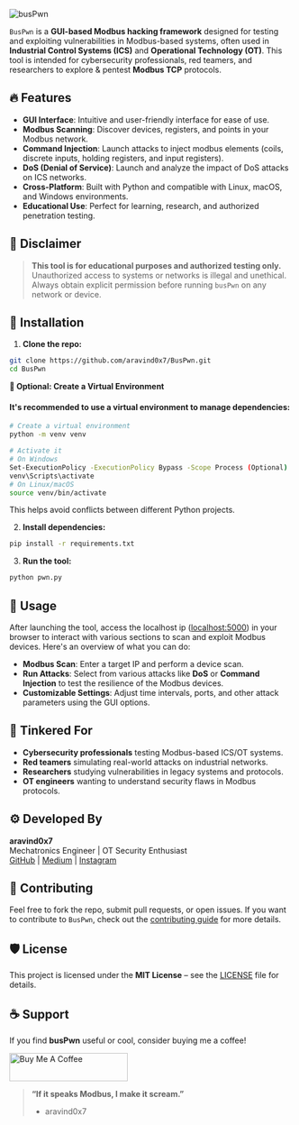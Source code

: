 ![busPwn](https://s1.ezgif.com/tmp/ezgif-11ea92e96d9f1f.gif)

`BusPwn` is a **GUI-based Modbus hacking framework** designed for testing and exploiting vulnerabilities in Modbus-based systems, often used in **Industrial Control Systems (ICS)** and **Operational Technology (OT)**. This tool is intended for cybersecurity professionals, red teamers, and researchers to explore & pentest **Modbus TCP** protocols.

## 🔥 Features
- **GUI Interface**: Intuitive and user-friendly interface for ease of use.
- **Modbus Scanning**: Discover devices, registers, and points in your Modbus network.
- **Command Injection**: Launch attacks to inject modbus elements (coils, discrete inputs, holding registers, and input registers).
- **DoS (Denial of Service)**: Launch and analyze the impact of DoS attacks on ICS networks.
- **Cross-Platform**: Built with Python and compatible with Linux, macOS, and Windows environments.
- **Educational Use**: Perfect for learning, research, and authorized penetration testing.

## 🚨 Disclaimer
> **This tool is for educational purposes and authorized testing only.**  
> Unauthorized access to systems or networks is illegal and unethical.  
> Always obtain explicit permission before running `busPwn` on any network or device.

## 🚀 Installation

1. **Clone the repo:**

```bash
git clone https://github.com/aravind0x7/BusPwn.git
cd BusPwn
```
**🐍 Optional: Create a Virtual Environment**
#### It's recommended to use a virtual environment to manage dependencies:

```bash
# Create a virtual environment
python -m venv venv

# Activate it
# On Windows
Set-ExecutionPolicy -ExecutionPolicy Bypass -Scope Process (Optional)
venv\Scripts\activate
# On Linux/macOS
source venv/bin/activate
```
This helps avoid conflicts between different Python projects.

2. **Install dependencies:**

```bash
pip install -r requirements.txt
```

3. **Run the tool:**

```bash
python pwn.py
```

## 🔧 Usage

After launching the tool, access the localhost ip ([localhost:5000](https://localhost:5000)) in your browser to interact with various sections to scan and exploit Modbus devices. Here's an overview of what you can do:

- **Modbus Scan**: Enter a target IP and perform a device scan.
- **Run Attacks**: Select from various attacks like **DoS** or **Command Injection** to test the resilience of the Modbus devices.
- **Customizable Settings**: Adjust time intervals, ports, and other attack parameters using the GUI options.

## 🎯 Tinkered For
- **Cybersecurity professionals** testing Modbus-based ICS/OT systems.
- **Red teamers** simulating real-world attacks on industrial networks.
- **Researchers** studying vulnerabilities in legacy systems and protocols.
- **OT engineers** wanting to understand security flaws in Modbus protocols.

## ⚙️ Developed By
**aravind0x7**  
Mechatronics Engineer | OT Security Enthusiast  
[GitHub](https://github.com/aravind0x7) | [Medium](https://aravind07.medium.com/) | [Instagram](https://instagram.com/aravind0x7)

## 🧠 Contributing

Feel free to fork the repo, submit pull requests, or open issues. If you want to contribute to `BusPwn`, check out the [contributing guide](CONTRIBUTING.md) for more details.

## 🛡️ License
This project is licensed under the **MIT License** – see the [LICENSE](https://github.com/aravind0x7/BusPwn/blob/main/LICENSE) file for details.

## ☕ Support

If you find **busPwn** useful or cool, consider buying me a coffee!

<a href="https://www.buymeacoffee.com/aravind0x7" target="_blank">
  <img src="https://cdn.buymeacoffee.com/buttons/v2/default-yellow.png" alt="Buy Me A Coffee" height="50" width="210">
</a>

> **“If it speaks Modbus, I make it scream.”**  
> - aravind0x7
